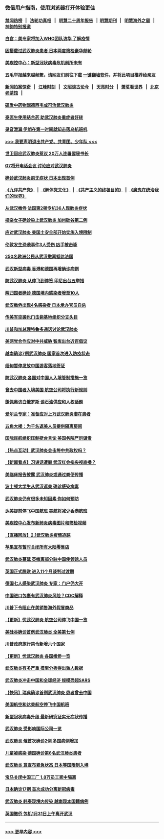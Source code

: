 ### [微信用户指南，使用浏览器打开体验更佳](https://github.com/gfw-breaker/banned-news1/blob/master/indexes/wechat-guide.md?t=0)
#### [禁闻热榜](热点新闻.md?t=0)  &nbsp;&nbsp;|&nbsp;&nbsp; [法轮功真相](https://github.com/gfw-breaker/truth/blob/master/README.md?t=0) &nbsp;&nbsp;|&nbsp;&nbsp; [明慧二十周年报告](https://github.com/gfw-breaker/mh-reports/blob/master/README.md?t=0) &nbsp;&nbsp;|&nbsp;&nbsp;[明慧期刊](https://github.com/gfw-breaker/mh-qikan) &nbsp;&nbsp;|&nbsp;&nbsp; [明慧海外之窗](https://github.com/gfw-breaker/mh-news/blob/master/README.md?t=0) &nbsp;&nbsp;|&nbsp;&nbsp; [神韵特别报道](https://github.com/gfw-breaker/mh-news/blob/master/shenyun.md?t=0)
#### [白宫：美专家将加入WHO团队访华 了解疫情](../pages/nsc418/n11842198.md?t=02040922) 
#### [因搭载过武汉肺炎患者 日本两度筛检豪华邮轮](../pages/nsc418/n11842447.md?t=02040922) 
#### [美疾控中心：新型冠状病毒危机前所未有](../pages/nsc418/n11842406.md?t=02040922) 
#### 五毛举报越来越频繁，请网友们前往下载 [一键翻墙软件](https://github.com/gfw-breaker/ssr-accounts)，并将此项目推荐给亲友
#### [新闻拍案惊奇](https://github.com/gfw-breaker/banned-news1/blob/master/pages/link4.md) &nbsp;&nbsp;|&nbsp;&nbsp; [江峰时刻](https://github.com/gfw-breaker/banned-news1/blob/master/pages/link4.md) &nbsp;&nbsp;|&nbsp;&nbsp; [文昭谈古论今](https://github.com/gfw-breaker/banned-news1/blob/master/pages/link4.md) &nbsp;&nbsp;|&nbsp;&nbsp; [天亮时分](https://github.com/gfw-breaker/banned-news1/blob/master/pages/link4.md) &nbsp;&nbsp;|&nbsp;&nbsp; [萧茗看世界](https://github.com/gfw-breaker/banned-news1/blob/master/pages/link4.md) &nbsp;&nbsp;|&nbsp;&nbsp; [北京老茶馆](https://github.com/gfw-breaker/banned-news1/blob/master/pages/link4.md) &nbsp;&nbsp;|&nbsp;&nbsp; 
#### [研发中药物瑞德西韦或可治武汉肺炎](../pages/nsc418/n11842100.md?t=02040922) 
#### [泰医生使用结合药 助武汉肺炎重症者好转](../pages/nsc418/n11842096.md?t=02040922) 
#### [录音泄漏 伊朗在第一时间就知击落乌航班机](../pages/nsc418/n11842002.md?t=02040922) 
#### [>>> 我要声明退出共产党、共青团、少年队 <<<](https://github.com/begood0513/goodnews/blob/master/quit/letter.md) 
#### [世卫回应武汉肺炎惹议 20万人连署罢秘书长](../pages/nsc418/n11841664.md?t=02040922) 
#### [G7将开电话会议 讨论应对武汉肺炎](../pages/nsc418/n11841658.md?t=02040922) 
#### [确诊武汉肺炎前无症状 日本出现首例](../pages/nsc418/n11841567.md?t=02040922) 
#### [《九评共产党》](https://github.com/begood0513/9ping.md/blob/master/README.md) &nbsp;|&nbsp; [《解体党文化》](../../../../jtdwh.md/blob/master/README.md)  &nbsp;|&nbsp; [《共产主义的终极目的》](../../../../gczydzjmd.md/blob/master/README.md) &nbsp;|&nbsp; [《魔鬼在统治我们的世界》](../../../../mgztzwmdsj.md/blob/master/README.md) 
#### [从武汉撤侨 法国第2架专机36人现肺炎症状](../pages/nsc418/n11841382.md?t=02040922) 
#### [探亲女子确诊染上武汉肺炎 加州硅谷第二例](../pages/nsc418/n11839784.md?t=02040922) 
#### [应对武汉肺炎 美国土安全部开始实施入境限制](../pages/nsc418/n11839729.md?t=02040922) 
#### [伦敦发生恐袭事件3人受伤 凶手被击毙](../pages/nsc418/n11839442.md?t=02040922) 
#### [250名欧洲公民从武汉撤离抵达法国](../pages/nsc418/n11839438.md?t=02040922) 
#### [武汉新型病毒 香港和德国再增确诊病例](../pages/nsc418/n11839381.md?t=02040922) 
#### [防武汉肺炎 从停飞到停签 印尼出台五举措](../pages/nsc418/n11839282.md?t=02040922) 
#### [两归国者确诊 德国境内感染者增至10人](../pages/nsc418/n11839164.md?t=02040922) 
#### [武汉撤侨出现4名感染者 日本承办官员自杀](../pages/nsc418/n11839044.md?t=02040922) 
#### [传美军空袭也门击毙基地组织分支头目](../pages/nsc418/n11839210.md?t=02040922) 
#### [川普和加总理特鲁多通话讨论武汉肺炎](../pages/nsc418/n11839128.md?t=02040922) 
#### [美两党合作应对中共威胁 智库出台近百倡议](../pages/nsc418/n11838437.md?t=02040922) 
#### [越南确诊7例武汉肺炎 国家首次进入防疫状态](../pages/nsc418/n11838860.md?t=02040922) 
#### [缅甸暂停发放中国游客落地签证](../pages/nsc418/n11838730.md?t=02040922) 
#### [防武汉肺炎 各国对中国人入境管制措施一览](../pages/nsc418/n11838726.md?t=02040922) 
#### [曾去中国者入境美国 航空公司将执行新规则](../pages/nsc418/n11838375.md?t=02040922) 
#### [蓬佩奥访白俄罗斯 谈石油供应和人权话题](../pages/nsc418/n11838242.md?t=02040922) 
#### [爱尔兰专家：准备应对上万武汉肺炎潜在患者](../pages/nsc418/n11837978.md?t=02040922) 
#### [五角大楼：为千名返美人员提供隔离房间](../pages/nsc418/n11837831.md?t=02040922) 
#### [国际民航组织压制挺台言论 美国务院严厉谴责](../pages/nsc418/n11837791.md?t=02040922) 
#### [【热点互动】武汉肺炎会击垮中共政权吗？](../pages/nsc418/n11837779.md?t=02040922) 
#### [【新闻看点】习讲话遭删 武汉红会掐央视直播？](../pages/nsc418/n11837573.md?t=02040922) 
#### [美临床报告披露 武汉肺炎或通过粪便传播](../pages/nsc418/n11837626.md?t=02040922) 
#### [波士顿大学生从武汉返美 确诊感染病毒](../pages/nsc418/n11837580.md?t=02040922) 
#### [武汉肺炎仍有很多未知因素 你如何预防](../pages/nsc418/n11837666.md?t=02040922) 
#### [达美提前停飞中国航班 美航将减少香港航班](../pages/nsc418/n11837649.md?t=02040922) 
#### [美疾控中心发布新肺炎病毒图片和筛检视频](../pages/nsc418/n11837491.md?t=02040922) 
#### [【直播回放】2.1武汉肺炎疫情追踪](../pages/nsc418/n11837232.md?t=02040922) 
#### [苹果宣布暂时关闭所有大陆零售店](../pages/nsc418/n11837097.md?t=02040922) 
#### [武汉肺炎蔓延 英撤离部分驻中国使领馆人员](../pages/nsc418/n11837061.md?t=02040922) 
#### [英国正式脱欧 进入11个月谈判过渡期](../pages/nsc418/n11836911.md?t=02040922) 
#### [德国七人感染武汉肺炎 专家：门户仍大开](../pages/nsc418/n11836344.md?t=02040922) 
#### [中国进口包裹有武汉肺炎风险？CDC解释](../pages/nsc418/n11836321.md?t=02040922) 
#### [川普下令阻止在美销售海外假冒商品](../pages/nsc418/n11836261.md?t=02040922) 
#### [【更新】忧武汉肺炎 航空公司停飞中国一览](../pages/nsc418/n11835931.md?t=02040922) 
#### [美硅谷确诊首例武汉肺炎 全美第七例](../pages/nsc418/n11836093.md?t=02040922) 
#### [川普政府旅行禁令新增六个国家](../pages/nsc418/n11836083.md?t=02040922) 
#### [【更新】忧武汉肺炎 各国撤侨一览](../pages/nsc418/n11835673.md?t=02040922) 
#### [武汉肺炎有多严重 模型分析得出骇人数据](../pages/nsc418/n11835829.md?t=02040922) 
#### [武汉肺炎冲击中国和全球经济 规模恐超SARS](../pages/nsc418/n11835652.md?t=02040922) 
#### [【快讯】瑞典确诊首例武汉肺炎 患者曾去中国](../pages/nsc418/n11835675.md?t=02040922) 
#### [美国航空和达美航空停飞中国航班](../pages/nsc418/n11835567.md?t=02040922) 
#### [新型冠状病毒升级 最新研究证实无症状传播](../pages/nsc418/n11835589.md?t=02040922) 
#### [武汉肺炎 受影响国际公司一览](../pages/nsc418/n11835538.md?t=02040922) 
#### [武汉肺炎 俄首次确诊2例 多国病例增加](../pages/nsc418/n11835295.md?t=02040922) 
#### [儿童被感染 德国确诊第6名武汉肺炎患者](../pages/nsc418/n11835338.md?t=02040922) 
#### [武汉肺炎 意宣布紧急状态 日本等国限制入境](../pages/nsc418/n11835062.md?t=02040922) 
#### [宝马关闭中国工厂 1.8万员工家中隔离](../pages/nsc418/n11835128.md?t=02040922) 
#### [日本确诊17例 首次成功分离新冠病毒](../pages/nsc418/n11834975.md?t=02040922) 
#### [武汉肺炎 韩泰现境内传染 越南现本国籍病例](../pages/nsc418/n11834857.md?t=02040922) 
#### [英国撤侨 包机1月31日上午离开武汉](../pages/nsc418/n11834808.md?t=02040922) 

----
#### [ >>> 更早内容 <<< ](../indexes/nsc418-earlier.md)
